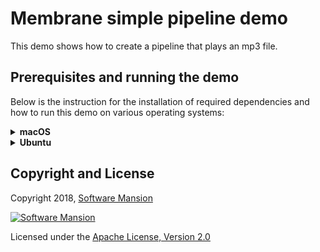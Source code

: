 # Membrane simple pipeline demo

This demo shows how to create a pipeline that plays an mp3 file.

## Prerequisites and running the demo

Below is the instruction for the installation of required dependencies and how to run this demo on various operating systems:

<details>
<summary>
<b>macOS</b>
</summary>

### Prerequisites

Make sure you have the following libraries installed on your OS:

- clang-format,
- portaudio19-dev,
- FFmpeg 4.\*,
- libavutil-dev,
- libswresample-dev,
- libmad0-dev

```shell
brew install clang-format portaudio ffmpeg libmad pkg-config
```

Furthermore, make sure you have Elixir installed on your machine. For installation details, see: https://elixir-lang.org/install.html

### Running the demo

To run the demo, clone the `membrane_demo` repository and checkout to the demo directory:

```shell
git clone https://github.com/membraneframework/membrane_demo
cd membrane_demo/simple_pipeline
```

Then you need to download the dependencies of the mix project:

```shell
mix deps.get
```

You may be asked to install `Hex` and then `rebar3`.

To start the demo pipeline run `mix run --no-halt run.exs` or type the following commands into an IEx shell (started by `iex -S mix`):

```elixir
{:ok, _pid} = Membrane.Pipeline.start_link(Membrane.Demo.SimplePipeline, "sample.mp3")
```

</details>

<details>
<summary>
<b>Ubuntu</b>
</summary>

### Prerequisites

Make sure you have the following libraries installed on your OS:

- clang-format,
- portaudio19-dev,
- FFmpeg 4.\*,
- libavutil-dev,
- libswresample-dev,
- libmad0-dev

```shell
apt install clang-format portaudio19-dev ffmpeg libavutil-dev libswresample-dev libmad0-dev
```

Furthermore, make sure you have Elixir installed on your machine. For installation details, see: https://elixir-lang.org/install.html

On Ubuntu, we recommend installation through `asdf`, see: https://asdf-vm.com/guide/getting-started.html

### Running the demo

To run the demo, clone the `membrane_demo` repository and checkout to the demo directory:

```shell
git clone https://github.com/membraneframework/membrane_demo
cd membrane_demo/simple_pipeline
```

Then you need to download the dependencies of the mix project:

```shell
mix deps.get
```

You may be asked to install `Hex` and then `rebar3`.

> In case of installation issues with Hex on Ubuntu, try updating the system packages first by entering the command:
>
> ```shell
> sudo apt-get update
> ```

To start the demo pipeline run `mix run --no-halt run.exs` or type the following commands into an IEx shell (started by `iex -S mix`):

```elixir
Membrane.Pipeline.start_link(Membrane.Demo.SimplePipeline, "sample.mp3")
```

</details>

## Copyright and License

Copyright 2018, [Software Mansion](https://swmansion.com/?utm_source=git&utm_medium=readme&utm_campaign=membrane)

[![Software Mansion](https://membraneframework.github.io/static/logo/swm_logo_readme.png)](https://swmansion.com/?utm_source=git&utm_medium=readme&utm_campaign=membrane)

Licensed under the [Apache License, Version 2.0](LICENSE)
